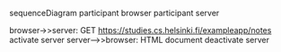 sequenceDiagram
  participant browser
  participant server

  browser->>server: GET https://studies.cs.helsinki.fi/exampleapp/notes
  activate server
  server-->>browser: HTML document
  deactivate server
